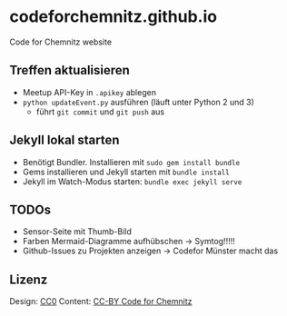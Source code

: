 # codeforchemnitz.github.io

Code for Chemnitz website

## Treffen aktualisieren

* Meetup API-Key in `.apikey` ablegen
* `python updateEvent.py` ausführen (läuft unter Python 2 und 3)
  - führt `git commit` und `git push` aus

## Jekyll lokal starten

* Benötigt Bundler. Installieren mit `sudo gem install bundle`
* Gems installieren und Jekyll starten mit `bundle install`
* Jekyll im Watch-Modus starten: `bundle exec jekyll serve`

## TODOs

- Sensor-Seite mit Thumb-Bild
- Farben Mermaid-Diagramme aufhübschen -> Symtog!!!!!
- Github-Issues zu Projekten anzeigen -> Codefor Münster macht das

## Lizenz

Design: [CC0](https://creativecommons.org/publicdomain/zero/1.0/)
Content: [CC-BY Code for Chemnitz](https://creativecommons.org/licenses/by/4.0/)
